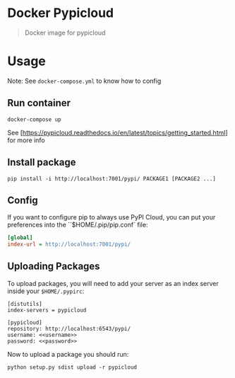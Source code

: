 # Docker Pypicloud

> Docker image for pypicloud


# Usage

Note: See `docker-compose.yml` to know how to config

## Run container

```
docker-compose up
```

See [https://pypicloud.readthedocs.io/en/latest/topics/getting_started.html] for more info

## Install package

```
pip install -i http://localhost:7001/pypi/ PACKAGE1 [PACKAGE2 ...]
```

## Config

If you want to configure pip to always use PyPI Cloud, you can put your preferences into the ``$HOME/.pip/pip.conf` file:

```ini
[global]
index-url = http://localhost:7001/pypi/
```

## Uploading Packages

To upload packages, you will need to add your server as an index server inside your `$HOME/.pypirc`:

```
[distutils]
index-servers = pypicloud

[pypicloud]
repository: http://localhost:6543/pypi/
username: <<username>>
password: <<password>>
```

Now to upload a package you should run:

```
python setup.py sdist upload -r pypicloud
```
